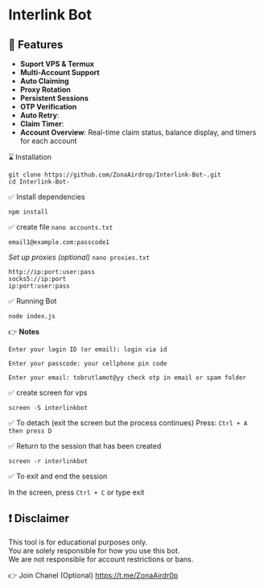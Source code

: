 # Interlink Bot 

## 🎇 Features

-  **Suport VPS & Termux**
-  **Multi-Account Support**
-  **Auto Claiming**
-  **Proxy Rotation**
-  **Persistent Sessions**
-  **OTP Verification**
-  **Auto Retry**:
-  **Claim Timer**:
-  **Account Overview**: Real-time claim status, balance display, and timers for each account

⌛ Installation

````
git clone https://github.com/ZonaAirdrop/Interlink-Bot-.git
cd Interlink-Bot-
````
✅ Install dependencies

````
npm install
````
✅ create file `nano accounts.txt
`
````
email1@example.com:passcode1
````
*Set up proxies (optional)*  `nano proxies.txt` 

```
http://ip:port:user:pass
socks5://ip:port
ip:port:user:pass
```
✅ Running Bot

````
node index.js
````

👉 **Notes** 

`Enter your login ID (or email): login via id`

`Enter your passcode: your cellphone pin code`

`Enter your email: tobrutlamot@yy
check otp in email or spam folder`

✅ create screen for vps 

````
screen -S interlinkbot
````
✅ To detach (exit the screen but the process continues)
Press:
`Ctrl + A then press D`

✅ Return to the session that has been created

````
screen -r interlinkbot
````
✅ To exit and end the session

In the screen, press `Ctrl + C` or type exit

## ❗ Disclaimer

This tool is for educational purposes only.  
You are solely responsible for how you use this bot.  
We are not responsible for account restrictions or bans.

👉 Join Chanel (Optional) https://t.me/ZonaAirdr0p
